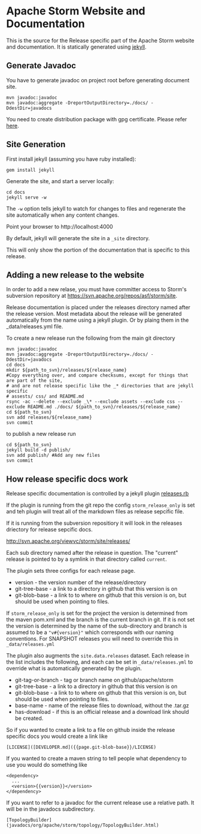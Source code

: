 # Apache Storm Website and Documentation
This is the source for the Release specific part of the Apache Storm website and documentation. It is statically generated using [jekyll](http://jekyllrb.com).

## Generate Javadoc

You have to generate javadoc on project root before generating document site.

```
mvn javadoc:javadoc
mvn javadoc:aggregate -DreportOutputDirectory=./docs/ -DdestDir=javadocs
```

You need to create distribution package with gpg certificate. Please refer [here](https://github.com/apache/storm/blob/master/DEVELOPER.md#packaging).

## Site Generation
First install jekyll (assuming you have ruby installed):

```
gem install jekyll
```

Generate the site, and start a server locally:
```
cd docs
jekyll serve -w
```

The `-w` option tells jekyll to watch for changes to files and regenerate the site automatically when any content changes.

Point your browser to http://localhost:4000

By default, jekyll will generate the site in a `_site` directory.

This will only show the portion of the documentation that is specific to this release.

## Adding a new release to the website
In order to add a new relase, you must have committer access to Storm's subversion repository at https://svn.apache.org/repos/asf/storm/site.

Release documentation is placed under the releases directory named after the release version.  Most metadata about the release will be generated automatically from the name using a jekyll plugin.  Or by plaing them in the _data/releases.yml file.

To create a new release run the following from the main git directory

```
mvn javadoc:javadoc
mvn javadoc:aggregate -DreportOutputDirectory=./docs/ -DdestDir=javadocs
cd docs
mkdir ${path_to_svn}/releases/${release_name}
#Copy everything over, and compare checksums, except for things that are part of the site,
# and are not release specific like the _* directories that are jekyll specific
# assests/ css/ and README.md
rsync -ac --delete --exclude _\* --exclude assets --exclude css --exclude README.md ./docs/ ${path_to_svn}/releases/${release_name}
cd ${path_to_svn}
svn add releases/${release_name}
svn commit
```

to publish a new release run

```
cd ${path_to_svn}
jekyll build -d publish/
svn add publish/ #Add any new files
svn commit
```

## How release specific docs work

Release specific documentation is controlled by a jekyll plugin [releases.rb](./_plugins/releases.rb)

If the plugin is running from the git repo the config `storm_release_only` is set and teh plugin will treat all of the markdown files as release sepcific file.

If it is running from the subversion repositiory it will look in the releases driectory for release sepcific docs.

http://svn.apache.org/viewvc/storm/site/releases/

Each sub directory named after the release in question. The "current" release is pointed to by a symlink in that directory called `current`.

The plugin sets three configs for each release page.

 * version - the version number of the release/directory
 * git-tree-base - a link to a directory in github that this version is on
 * git-blob-base - a link to to where on github that this version is on, but should be used when pointing to files.

If `storm_release_only` is set for the project the version is determined from the maven pom.xml and the branch is the current branch in git.  If it is not set the version is determined by the name of the sub-directory and branch is assumed to be a `"v#{version}"` which corresponds with our naming conventions.  For SNAPSHOT releases you will need to override this in `_data/releases.yml`

The plugin also augments the `site.data.releases` dataset.
Each release in the list includes the following, and each can be set in `_data/releases.yml` to override what is automatically generated by the plugin.

 * git-tag-or-branch - tag or branch name on github/apache/storm
 * git-tree-base - a link to a directory in github that this version is on
 * git-blob-base - a link to to where on github that this version is on, but should be used when pointing to files.
 * base-name - name of the release files to download, without the .tar.gz
 * has-download - if this is an official release and a download link should be created.

So if you wanted to create a link to a file on github inside the release specific docs you would create a link like

```
[LICENSE]([DEVELOPER.md]({{page.git-blob-base}}/LICENSE)
```

If you wanted to create a maven string to tell people what dependency to use you would do something like

```
<dependency>
  ...
  <version>{{version}}</version>
</dependency>
```

If you want to refer to a javadoc for the current release use a relative path.  It will be in the javadocs subdirectory.

```
[TopologyBuilder](javadocs/org/apache/storm/topology/TopologyBuilder.html)
```
